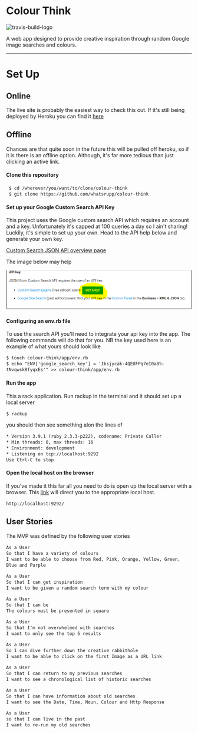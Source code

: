 # Colour Think

![travis-build-logo](https://travis-ci.org/whatsrupp/colour-think.svg?branch=master)

A web app designed to provide creative inspiration through random Google image searches and colours.  

***

# Set Up
## Online
The live site is probably the easiest way to check this out. If it's still being
deployed by Heroku you can find it [here](https://colour-think.herokuapp.com/)


## Offline
Chances are that quite soon in the future this will be pulled off heroku, so if it is there is an offline option. Although, it's far more tedious than just clicking an active link.

#### Clone this repository

```
 $ cd /wherever/you/want/to/clone/colour-think
 $ git clone https://github.com/whatsrupp/colour-think
```

#### Set up your Google Custom Search API Key

This project uses the Google custom search API which requires an account and a key. Unfortunately it's capped at 100 queries a day so I ain't sharing! Luckily, it's simple to set up your own. Head to the API help below and generate your own key.

[Custom Search JSON API overview page](https://developers.google.com/custom-search/json-api/v1/overview)

The image below may help


![google-api-image-help](docs/google-api-key-help.png)

#### Configuring an env.rb file
To use the search API you'll need to integrate your api key into the app. The following commands will do that for you. NB the key used here is an example of what yours should look like

```
$ touch colour-think/app/env.rb
$ echo "ENV['google_search_key'] = 'Ibsjycak-4QEUFPq7eI0a85-tNvqwsk8fyqxEs'" >> colour-think/app/env.rb
```

#### Run the app
This a rack application. Run rackup in the terminal and it should set up a local server
```
$ rackup
```

you should then see something alon the lines of
```
* Version 3.9.1 (ruby 2.3.3-p222), codename: Private Caller
* Min threads: 0, max threads: 16
* Environment: development
* Listening on tcp://localhost:9292
Use Ctrl-C to stop
```

#### Open the local host on the browser
If you've made it this far all you need to do is open up the local server with a browser.
This [link](http://localhost:9292/) will direct you to the appropriate local host.
```
http://localhost:9292/
```
## User Stories

The MVP was defined by the following user stories

```
As a User
So that I have a variety of colours
I want to be able to choose from Red, Pink, Orange, Yellow, Green, Blue and Purple
```

```
As a User
So that I can get inspiration
I want to be given a random search term with my colour
```

```
As a User
So that I can be
The colours must be presented in square
```

```
As a User
So that I'm not overwhelmed with searches
I want to only see the top 5 results
```

```
As a User
So I can dive further down the creative rabbithole
I want to be able to click on the first Image as a URL link
```

```
As a User
So that I can return to my previous searches
I want to see a chronological list of historic searches
```

```
As a User
So that I can have information about old searches
I want to see the Date, Time, Noun, Colour and Http Response
```
```
As a User
so that I can live in the past
I want to re-run my old searches
```
